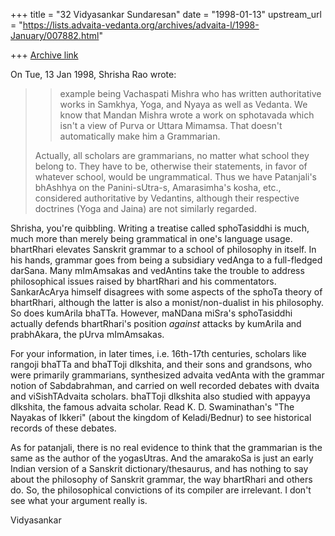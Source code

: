 +++
title = "32 Vidyasankar Sundaresan"
date = "1998-01-13"
upstream_url = "https://lists.advaita-vedanta.org/archives/advaita-l/1998-January/007882.html"

+++
[Archive link](https://lists.advaita-vedanta.org/archives/advaita-l/1998-January/007882.html)

On Tue, 13 Jan 1998, Shrisha Rao wrote:

> > example being Vachaspati Mishra who has written authoritative works in
> > Samkhya, Yoga, and Nyaya as well as Vedanta.  We know that Mandan Mishra
> > wrote a work on sphotavada which isn't a view of Purva or Uttara Mimamsa.
> > That doesn't automatically make him a Grammarian.
>
> Actually, all scholars are grammarians, no matter what school they
> belong to.  They have to be, otherwise their statements, in favor of
> whatever school, would be ungrammatical.  Thus we have Patanjali's
> bhAshhya on the Panini-sUtra-s, Amarasimha's kosha, etc., considered
> authoritative by Vedantins, although their respective doctrines (Yoga
> and Jaina) are not similarly regarded.

Shrisha, you're quibbling. Writing a treatise called sphoTasiddhi is
much, much more than merely being grammatical in one's language usage.
bhartRhari elevates Sanskrit grammar to a school of philosophy in itself.
In his hands, grammar goes from being a subsidiary vedAnga to a
full-fledged darSana. Many mImAmsakas and vedAntins take the trouble to
address philosophical issues raised by bhartRhari and his commentators.
SankarAcArya himself disagrees with some aspects of the sphoTa theory of
bhartRhari, although the latter is also a monist/non-dualist in his
philosophy. So does kumArila bhaTTa. However, maNDana miSra's sphoTasiddhi
actually defends bhartRhari's position *against* attacks by kumArila and
prabhAkara, the pUrva mImAmsakas.

For your information, in later times, i.e. 16th-17th centuries, scholars
like rangoji bhaTTa and bhaTToji dIkshita, and their sons and grandsons,
who were primarily grammarians, synthesized advaita vedAnta with the
grammar notion of Sabdabrahman, and carried on well recorded debates with
dvaita and viSishTAdvaita scholars. bhaTToji dIkshita also studied with
appayya dIkshita, the famous advaita scholar. Read K. D. Swaminathan's
"The Nayakas of Ikkeri" (about the kingdom of Keladi/Bednur) to see
historical records of these debates.

As for patanjali, there is no real evidence to think that the grammarian
is the same as the author of the yogasUtras. And the amarakoSa is just an
early Indian version of a Sanskrit dictionary/thesaurus, and has nothing
to say about the philosophy of Sanskrit grammar, the way bhartRhari and
others do. So, the philosophical convictions of its compiler are
irrelevant. I don't see what your argument really is.

Vidyasankar

